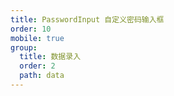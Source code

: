 ```yaml
---
title: PasswordInput 自定义密码输入框
order: 10
mobile: true
group:
  title: 数据录入
  order: 2
  path: data
---
```


<code src="../demo/PasswordInput.tsx"></code>
<API src="../src/PasswordInput.tsx"></API>
